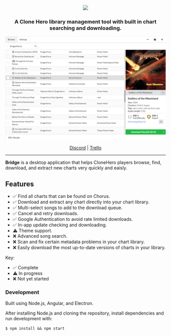 <p align="center">
  <img src="./src/assets/images/bridge-animation.gif"/>
</p>
<h3 align="center">A Clone Hero library management tool with built in chart searching and downloading.</h3>
<img align="center" src="./src/assets/images/example.png"/>
<p align="center">
  <a href="https://discord.gg/cqaUXGm">Discord</a> | 
  <a href="https://trello.com/b/lz8MvNhF/bridge">Trello</a>
</p>
<hr>

**Bridge** is a desktop application that helps CloneHero players browse, find, download, and extract new charts very quickly and eaisly.

## Features

- ✅ Find all charts that can be found on Chorus.
- ✅ Download and extract any chart directly into your chart library.
- ✅ Multi-select songs to add to the download queue.
- ✅ Cancel and retry downloads.
- ✅ Google Authentication to avoid rate limited downloads.
- ✅ In-app update checking and downloading.
- ⚠️ Theme support.
- ❌ Advanced song search.
- ❌ Scan and fix certain metadata problems in your chart library.
- ❌ Easily download the most up-to-date versions of charts in your library.

Key:

- ✅ Complete
- ⚠️ In progress
- ❌ Not yet started

### Development

Built using Node.js, Angular, and Electron.

After installing Node.js and cloning the repository, install dependencies and run development with:

```
$ npm install && npm start
```
